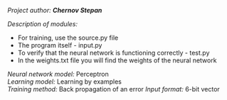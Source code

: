*Project author:* ***Chernov Stepan***

*Description of modules:*
- For training, use the source.py file
- The program itself - input.py
- To verify that the neural network is functioning correctly - test.py
- In the weights.txt file you will find the weights of the neural network

*Neural network model:* Perceptron  
*Learning model:*       Learning by examples  
*Training method:*      Back propagation of an error 
*Input format:*         6-bit vector  
